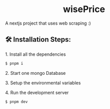 <h1 align="center" id="title">wisePrice</h1>

<p id="description">A nextjs project that uses web scraping :)</p>

<h2>🛠️ Installation Steps:</h2>

<p>1. Install all the dependencies</p>

```sh
$ pnpm i
```
<p>2. Start one mongo Database</p>

<p>3. Setup the environmental variables</p>

<p>4. Run the development server</p>

```sh
$ pnpm dev
```
